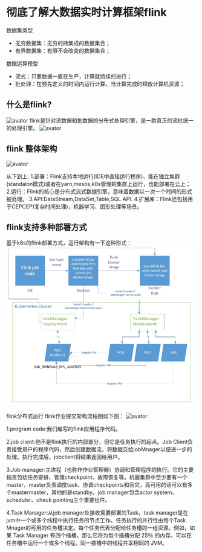 # 彻底了解大数据实时计算框架flink
数据集类型
- 无穷数据集：无穷的持集成的数据集合；
- 有界数据集：有限不会改变的数据集合；

数据运算模型
- 流式：只要数据一直在生产，计算就持续的进行；
- 批处理：在预先定义的时间内运行计算，当计算完成时释放计算机资源；

## 什么是flink?
![avator](https://zhisheng-blog.oss-cn-hangzhou.aliyuncs.com/images/pRMhfm.jpg)
flink是针对流数据和批数据的分布式处理引擎，是一款真正的流批统一的处理引擎。
![avator](https://zhisheng-blog.oss-cn-hangzhou.aliyuncs.com/images/vY6T3M.jpg)

## flink 整体架构

![avator](https://zhisheng-blog.oss-cn-hangzhou.aliyuncs.com/images/Drsi9h.jpg)

从下到上:
1.部署：Flink支持本地运行(IDE中直接运行程序)、能在独立集群(standalon模式)或者在yarn,mesos,k8s管理的集群上运行，也能部署在云上；
2.运行：Flink的核心是分布式流式数据引擎，意味着数据以一次一个时间的形式被处理。
3.API:DataStream,DataSet,Table,SQL API.
4.扩展库：Flink还包括用于CEPCEP(复杂时间处理)，机器学习、图形处理等场景。

## flink支持多种部署方式
基于k8s的flink部署方式，运行架构有一下这种形式：
![avator](https://raw.githubusercontent.com/Aleksandr-Filichkin/flink-k8s/master/flow.jpg)

flink分布式运行
flink作业提交架构流程图如下图：
![avator](https://zhisheng-blog.oss-cn-hangzhou.aliyuncs.com/images/p92UrK.jpg)

1.program code:我们编写的flink应用程序代码。

2.job client:他不是flink执行的内部部分，但它是任务执行的起点。Job Client负责接受用户的程序代码，然后创建数据流，将数据交给jobMnager以便进一步的处理。执行完成后，jobclient将结果返回给用户。

3.Job manager:主进程（也称作作业管理器）协调和管理程序的执行。它的主要指责包括任务安排、管理checkpoint、故障恢复等。机器集群中至少要有一个master，master负责调度task、协调checkpoints和容灾，高可用的话可以有多个mastermaster，其他的是standby。job manager包含actor system、scheduler、check pointing三个重要组件。

4.Task Manager:从job manager处接收需要部署的Task。task manager是在jvm中一个或多个线程中执行任务的节点工作。任务执行的并行性由每个Task Mnager的可用的任务槽决定。每个任务代表分配给任务槽的一组资源。例如，如果 Task Manager 有四个插槽，那么它将为每个插槽分配 25％ 的内存。可以在任务槽中运行一个或多个线程。同一插槽中的线程共享相同的 JVM。 


